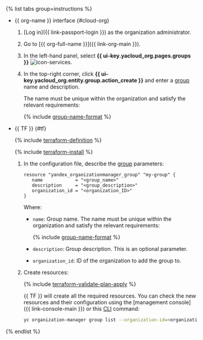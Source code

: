 {% list tabs group=instructions %}

- {{ org-name }} interface {#cloud-org}

  1. [Log in]({{ link-passport-login }}) as the organization administrator.
  1. Go to [{{ org-full-name }}]({{ link-org-main }}).
  1. In the left-hand panel, select **{{ ui-key.yacloud_org.pages.groups }}** ![icon-services](../../_assets/console-icons/persons.svg).
  1. In the top-right corner, click **{{ ui-key.yacloud_org.entity.group.action_create }}** and enter a [group](../../organization/concepts/groups.md) name and description.

      The name must be unique within the organization and satisfy the relevant requirements:

      {% include [group-name-format](group-name-format.md) %}

- {{ TF }} {#tf}

  {% include [terraform-definition](../../_tutorials/_tutorials_includes/terraform-definition.md) %}

  {% include [terraform-install](../../_includes/terraform-install.md) %}

  1. In the configuration file, describe the [group](../../organization/concepts/groups.md) parameters:

     ```hcl
     resource "yandex_organizationmanager_group" "my-group" {
        name            = "<group_name>"
        description     = "<group_description>"
        organization_id = "<organization_ID>"
     }
     ```

     Where:
     * `name`: Group name. The name must be unique within the organization and satisfy the relevant requirements:

        {% include [group-name-format](group-name-format.md) %}

     * `description`: Group description. This is an optional parameter.
     * `organization_id`: ID of the organization to add the group to.
  1. Create resources:

     {% include [terraform-validate-plan-apply](../../_tutorials/_tutorials_includes/terraform-validate-plan-apply.md) %}

     {{ TF }} will create all the required resources. You can check the new resources and their configuration using the [management console]({{ link-console-main }}) or this [CLI](../../cli/) command:

     ```bash
     yc organization-manager group list --organization-id=<organization_ID>
     ```

{% endlist %}
